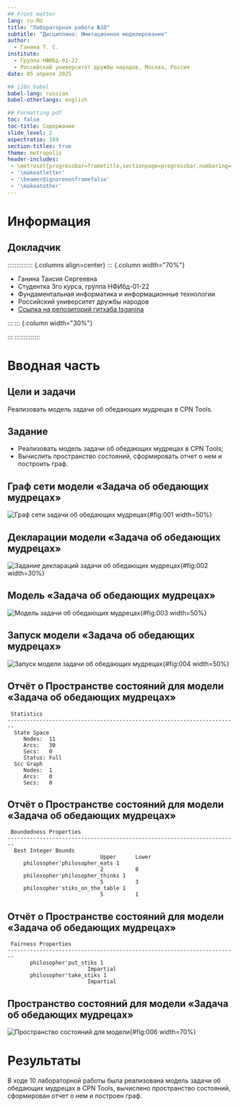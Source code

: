 ```yaml
---
## Front matter
lang: ru-RU
title: "Лабораторная работа №10"
subtitle: "Дисциплина: Имитационное моделирование"
author:
  - Ганина Т. С.
institute:
  - Группа НФИбд-01-22
  - Российский университет дружбы народов, Москва, Россия
date: 05 апреля 2025

## i18n babel
babel-lang: russian
babel-otherlangs: english

## Formatting pdf
toc: false
toc-title: Содержание
slide_level: 2
aspectratio: 169
section-titles: true
theme: metropolis
header-includes:
 - \metroset{progressbar=frametitle,sectionpage=progressbar,numbering=fraction}
 - '\makeatletter'
 - '\beamer@ignorenonframefalse'
 - '\makeatother'
---
```


# Информация

## Докладчик

:::::::::::::: {.columns align=center}
::: {.column width="70%"}

  * Ганина Таисия Сергеевна
  * Студентка 3го курса, группа НФИбд-01-22
  * Фундаментальная информатика и информационные технологии
  * Российский университет дружбы народов
  * [Ссылка на репозиторий гитхаба tsganina](https://github.com/tsganina/study_2024-2025_simmod)

:::
::: {.column width="30%"}

:::
::::::::::::::

# Вводная часть

## Цели и задачи

Реализовать модель задачи об обедающих мудрецах в CPN Tools.

## Задание

- Реализовать модель задачи об обедающих мудрецах в CPN Tools;
- Вычислить пространство состояний, сформировать отчет о нем и построить граф.

## Граф сети модели «Задача об обедающих мудрецах»

![Граф сети задачи об обедающих мудрецах](image/1.png){#fig:001 width=50%}

## Декларации модели «Задача об обедающих мудрецах»

![ Задание деклараций задачи об обедающих мудрецах](image/2.png){#fig:002 width=30%}

## Модель «Задача об обедающих мудрецах»

![Модель задачи об обедающих мудрецах](image/3.png){#fig:003 width=50%}

## Запуск модели «Задача об обедающих мудрецах»

![Запуск модели задачи об обедающих мудрецах](image/4.png){#fig:004 width=50%}

## Отчёт о Пространстве состояний для модели «Задача об обедающих мудрецах»

```
 Statistics
------------------------------------------------------------------------
  State Space
     Nodes:  11
     Arcs:   30
     Secs:   0
     Status: Full
  Scc Graph
     Nodes:  1
     Arcs:   0
     Secs:   0
```

## Отчёт о Пространстве состояний для модели «Задача об обедающих мудрецах»

```
 Boundedness Properties
------------------------------------------------------------------------
  Best Integer Bounds
                             Upper      Lower
     philosopher'philosopher_eats 1
                             2          0
     philosopher'philosopher_thinks 1
                             5          3
     philosopher'stiks_on_the_table 1
                             5          1
```

## Отчёт о Пространстве состояний для модели «Задача об обедающих мудрецах»

```
 Fairness Properties
------------------------------------------------------------------------
       philosopher'put_stiks 1
                         Impartial
       philosopher'take_stiks 1
                         Impartial

```

## Пространство состояний для модели «Задача об обедающих мудрецах»

![ Пространство состояний для модели](image/граф2.png){#fig:006 width=70%}


# Результаты

В ходе 10 лабораторной работы была реализована модель задачи об обедающих мудрецах в CPN Tools, вычислено пространство состояний, сформирован отчет о нем и построен граф.
